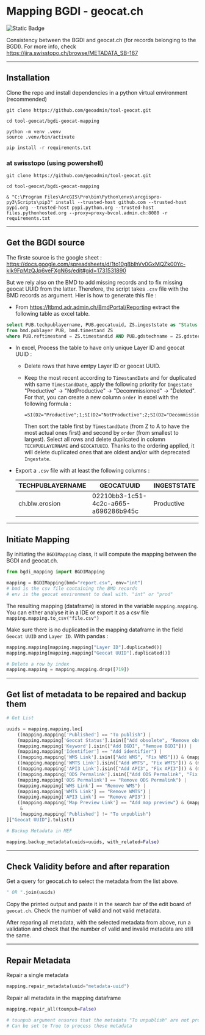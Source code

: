# Mapping BGDI - geocat.ch
![Static Badge](https://img.shields.io/badge/Python-3.9%2B-%2334eb77)

Consistency between the BGDI and geocat.ch (for records belonging to the BGDI). For more info, check https://jira.swisstopo.ch/browse/METADATA_SB-167

---
## Installation
Clone the repo and install dependencies in a python virtual environment (recommended)
```
git clone https://github.com/geoadmin/tool-geocat.git

cd tool-geocat/bgdi-geocat-mapping

python -m venv .venv
source .venv/bin/activate

pip install -r requirements.txt
```

### at swisstopo (using powershell)
```
git clone https://github.com/geoadmin/tool-geocat.git

cd tool-geocat/bgdi-geocat-mapping

& "C:\Program Files\ArcGIS\Pro\bin\Python\envs\arcgispro-py3\Scripts\pip3" install --trusted-host github.com --trusted-host pypi.org --trusted-host pypi.python.org --trusted-host files.pythonhosted.org --proxy=proxy-bvcol.admin.ch:8080 -r requirements.txt
```
---

## Get the BGDI source
The firste source is the google sheet : https://docs.google.com/spreadsheets/d/1to10g8bIhVv0GxMQZk00Yc-kIk9FpMzQJp6veFXgN6s/edit#gid=1731531890<br>

But we rely also on the BMD to add missing records and to fix missing geocat UUID from the latter.
Therefore, the script takes `.csv` file with the BMD records as argument. Hier is how to generate this file :
* From https://ltbmd.adr.admin.ch/BmdPortal/Reporting extract the following table as excel table.
```sql
select PUB.techpublayername, PUB.geocatuuid, ZS.ingeststate as "Status (ZS)", PUB.ingeststate as "INGESTSTATE", ZS.TimestandDate
from bmd.publayer PUB, bmd.timestand ZS
where PUB.reftimestand = ZS.timestandid AND PUB.gdstechname = ZS.gdstechname;  
```
* In excel, Process the table to have only unique Layer ID and geocat UUID : 
  * Delete rows that have emtpy Layer ID or geocat UUID. 
  * Keep the most recent according to `TimestandDate` and for duplicated with same `TimestandDate`, apply the following priority for `Ingestate` "Productive" -> "NotProductive" -> "Decommissioned" -> "Deleted". For that, you can create a new column `order` in excel with the following formula :
    
    ```
    =SI(D2="Productive";1;SI(D2="NotProductive";2;SI(D2="Decommissioned";3;4)))
    ```
    Then sort the table first by `TimestandDate` (from Z to A to have the most actual ones first) and second by `order` (from smallest to largest). Select all rows and delete duplicated in colomn `TECHPUBLAYERNAME` and `GEOCATUUID`. Thanks to the ordering applied, it will delete duplicated ones that are oldest and/or with deprecated `Ingestate`.
    
* Export a `.csv` file with at least the following columns :

  |TECHPUBLAYERNAME|GEOCATUUID|INGESTSTATE|
  |---|---|---|
  |ch.blw.erosion|02210bb3-1c51-4c2c-a665-a696286b945c|Productive|

---
## Initiate Mapping
By initiating the `BGDIMapping` class, it will compute the mapping between the BGDI and geocat.ch.
```python
from bgdi_mapping import BGDIMapping

mapping = BGDIMapping(bmd="report.csv", env="int")
# bmd is the csv file containing the BMD records
# env is the geocat environment to deal with. "int" or "prod"
```
The resulting mapping (dataframe) is stored in the variable `mapping.mapping`. You can either analyse it in a IDE or export it as a csv file `mapping.mapping.to_csv("file.csv")`

Make sure there is no duplicated in the mapping dataframe in the field `Geocat UUID` and `Layer ID`.
With pandas :
```python
mapping.mapping[mapping.mapping["Layer ID"].duplicated()]
mapping.mapping[mapping.mapping["Geocat UUID"].duplicated()]

# Delete a row by index
mapping.mapping = mapping.mapping.drop([719])
```

---
## Get list of metadata to be repaired and backup them
```python
# Get List

uuids = mapping.mapping.loc[
    ((mapping.mapping['Published'] == "To publish") | 
    (mapping.mapping['Geocat Status'].isin(["Add obsolete", "Remove obsolete"])) | 
    (mapping.mapping['Keyword'].isin(["Add BGDI", "Remove BGDI"])) | 
    (mapping.mapping['Identifier'] == "Add identifier") | 
    ((mapping.mapping['WMS Link'].isin(["Add WMS", "Fix WMS"])) & (mapping.mapping['Published'].isin(["To publish", "Published"]))) | 
    ((mapping.mapping['WMTS Link'].isin(["Add WMTS", "Fix WMTS"])) & (mapping.mapping['Published'].isin(["To publish", "Published"])))| 
    ((mapping.mapping['API3 Link'].isin(["Add API3", "Fix API3"])) & (mapping.mapping['Published'].isin(["To publish", "Published"])))| 
    ((mapping.mapping['ODS Permalink'].isin(["Add ODS Permalink", "Fix ODS Permalink"])) & (mapping.mapping['Published'].isin(["To publish", "Published"])))| 
    (mapping.mapping['ODS Permalink'] == "Remove ODS Permalink") |
    (mapping.mapping['WMS Link'] == "Remove WMS") |
    (mapping.mapping['WMTS Link'] == "Remove WMTS") |
    (mapping.mapping['API3 Link'] == "Remove API3") |
    ((mapping.mapping['Map Preview Link'] == "Add map preview") & (mapping.mapping['Published'].isin(["To publish", "Published"]))))
     & 
     (mapping.mapping['Published'] != "To unpublish")
]["Geocat UUID"].tolist()

# Backup Metadata in MEF

mapping.backup_metadata(uuids=uuids, with_related=False)
```

---
## Check Validity before and after reparation
Get a query for geocat.ch to select the metadata from the list above.
```python
" OR ".join(uuids)
```
Copy the printed output and paste it in the search bar of the edit board of `geocat.ch`. Check the number of valid and not valid metadata. 

After reparing all metadata, with the selected metadata from above, run a validation and check that the number of valid and invalid metadata are still the same.

---
## Repair Metadata
Repair a single metadata
```python
mapping.repair_metadata(uuid="metadata-uuid")
```
Repair all metadata in the mapping dataframe
```python
mapping.repair_all(tounpub=False)

# tounpub argument ensures that the metadata "To unpublish" are not processed by default.
# Can be set to True to process these metadata
```
